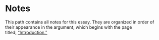 # Notes 

This path contains all notes for this essay. They are organized in order of their appearance in the argument, which begins with the page titled,&nbsp;<a href="intro" rel="urn:scalar:version:28720">“Introduction.”</a>